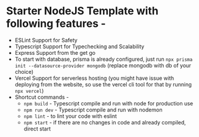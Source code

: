 # Starter NodeJS Template with following features -
- ESLint Support for Safety
- Typescript Support for Typechecking and Scalability
- Express Support from the get go
- To start with database, prisma is already configured, just run 
```npx prisma init --datasource-provider mongodb``` (replace mongodb with db of your choice)
- Vercel Support for serverless hosting (you might have issue with deploying from the website, so use the vercel cli tool for that by running ```npx vercel```)
- Shortcut commands -
    - ```npm build``` - Typescript compile and run with node for production use
    - ```npm run dev``` - Typescript compile and run with nodemon
    - ```npm lint``` - to lint your code with eslint
    - ```npm start``` - if there are no changes in code and already compiled, direct start